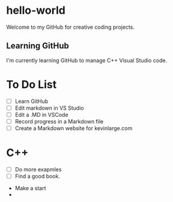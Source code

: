 # hello-world
Welcome to my GitHub for creative coding projects. 
## Learning GitHub
I'm currently learning GitHub to manage C++ Visual Studio code.
# To Do List
- [ ] Learn GitHub
- [ ] Edit markdown in VS Studio
- [ ] Edit a .MD in VSCode
- [ ] Record progress in a Markdown file
- [ ] Create a Markdown website for kevinlarge.com
# C++
- [ ] Do more exapmles
- [ ] Find a good book. 
* Make a start
* 
